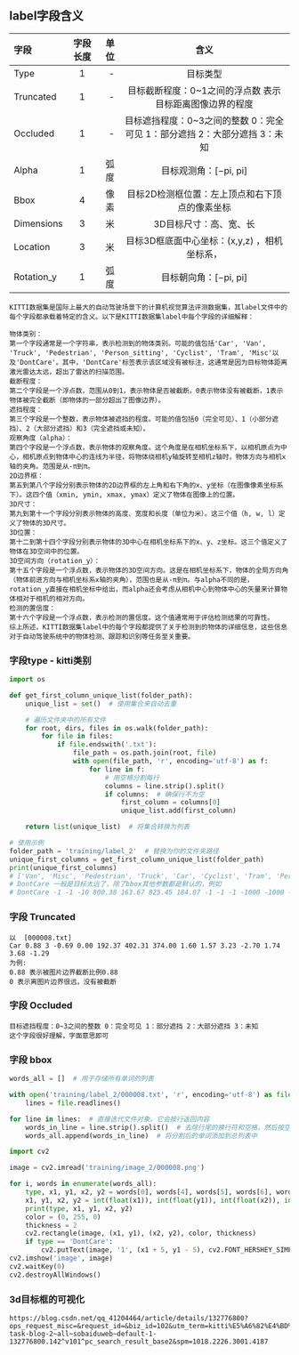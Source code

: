 ## label字段含义

| 字段        | 字段⻓度 |  单位 |                     含义                     |
|:----------|:----:|----:|:------------------------------------------:|
| Type      |  1   |   - |                    目标类型                    | 
| Truncated |  1   |   - |       ⽬标截断程度：0~1之间的浮点数 表示⽬标距离图像边界的程度       |
| Occluded  |  1   |   - | ⽬标遮挡程度：0~3之间的整数 0：完全可⻅ 1：部分遮挡 2：⼤部分遮挡 3：未知 |
| Alpha     |  1   |  弧度 |              ⽬标观测⻆：[−pi, pi]               |
| Bbox      |  4   |  像素 |          ⽬标2D检测框位置：左上顶点和右下顶点的像素坐标          |
| Dimensions|  3   |   ⽶ |                3D⽬标尺⼨：⾼、宽、⻓                |
| Location  |  3   |   ⽶ |        ⽬标3D框底⾯中⼼坐标：(x,y,z) ，相机坐标系，         |
| Rotation_y|  1   |  弧度 |              ⽬标朝向⻆：[−pi, pi]               |


```text
KITTI数据集是国际上最大的自动驾驶场景下的计算机视觉算法评测数据集，其label文件中的每个字段都承载着特定的含义。以下是KITTI数据集label中每个字段的详细解释：

物体类别：
第一个字段通常是一个字符串，表示检测到的物体类别。可能的值包括'Car', 'Van', 'Truck', 'Pedestrian', 'Person_sitting', 'Cyclist', 'Tram', 'Misc'以及'DontCare'。其中，'DontCare'标签表示该区域没有被标注，这通常是因为目标物体距离激光雷达太远，超出了雷达的扫描范围。
截断程度：
第二个字段是一个浮点数，范围从0到1，表示物体是否被截断。0表示物体没有被截断，1表示物体被完全截断（即物体的一部分超出了图像边界）。
遮挡程度：
第三个字段是一个整数，表示物体被遮挡的程度。可能的值包括0（完全可见）、1（小部分遮挡）、2（大部分遮挡）和3（完全遮挡或未知）。
观察角度（alpha）：
第四个字段是一个浮点数，表示物体的观察角度。这个角度是在相机坐标系下，以相机原点为中心，相机原点到物体中心的连线为半径，将物体绕相机y轴旋转至相机z轴时，物体方向与相机x轴的夹角。范围是从-π到π。
2D边界框：
第五到第八个字段分别表示物体的2D边界框的左上角和右下角的x、y坐标（在图像像素坐标系下）。这四个值（xmin, ymin, xmax, ymax）定义了物体在图像上的位置。
3D尺寸：
第九到第十一个字段分别表示物体的高度、宽度和长度（单位为米）。这三个值（h, w, l）定义了物体的3D尺寸。
3D位置：
第十二到第十四个字段分别表示物体的3D中心在相机坐标系下的x、y、z坐标。这三个值定义了物体在3D空间中的位置。
3D空间方向（rotation_y）：
第十五个字段是一个浮点数，表示物体的3D空间方向。这是在相机坐标系下，物体的全局方向角（物体前进方向与相机坐标系x轴的夹角），范围也是从-π到π。与alpha不同的是，rotation_y直接在相机坐标中给出，而alpha还会考虑从相机中心到物体中心的矢量来计算物体相对于相机的相对方向。
检测的置信度：
第十六个字段是一个浮点数，表示检测的置信度。这个值通常用于评估检测结果的可靠性。
综上所述，KITTI数据集label中的每个字段都提供了关于检测到的物体的详细信息，这些信息对于自动驾驶系统中的物体检测、跟踪和识别等任务至关重要。
```

### 字段type - kitti类别
```python
import os

def get_first_column_unique_list(folder_path):
    unique_list = set()  # 使用集合来自动去重

    # 遍历文件夹中的所有文件
    for root, dirs, files in os.walk(folder_path):
        for file in files:
            if file.endswith('.txt'):
                file_path = os.path.join(root, file)
                with open(file_path, 'r', encoding='utf-8') as f:
                    for line in f:
                        # 用空格分割每行
                        columns = line.strip().split()
                        if columns:  # 确保行不为空
                            first_column = columns[0]
                            unique_list.add(first_column)

    return list(unique_list)  # 将集合转换为列表

# 使用示例
folder_path = 'training/label_2'  # 替换为你的文件夹路径
unique_first_columns = get_first_column_unique_list(folder_path)
print(unique_first_columns)
# ['Van', 'Misc', 'Pedestrian', 'Truck', 'Car', 'Cyclist', 'Tram', 'Person_sitting', 'DontCare']
# DontCare 一般是目标太远了，除了bbox其他参数都是默认的，例如
# DontCare -1 -1 -10 800.38 163.67 825.45 184.07 -1 -1 -1 -1000 -1000 -1000 -10
```

### 字段 Truncated
```text
以  [000008.txt]
Car 0.88 3 -0.69 0.00 192.37 402.31 374.00 1.60 1.57 3.23 -2.70 1.74 3.68 -1.29
为例:
0.88 表示被图片边界截断比例0.88
0 表示离图片边界很远，没有被截断
```
### 字段 Occluded
```text
⽬标遮挡程度：0~3之间的整数 0：完全可⻅ 1：部分遮挡 2：⼤部分遮挡 3：未知
这个字段很好理解，字面意思即可
```
### 字段 bbox
```python
words_all = []  # 用于存储所有单词的列表

with open('training/label_2/000008.txt', 'r', encoding='utf-8') as file:
    lines = file.readlines()

for line in lines:  # 直接迭代文件对象，它会按行返回内容
    words_in_line = line.strip().split()  # 去除行尾的换行符和空格，然后按空格分割
    words_all.append(words_in_line)  # 将分割后的单词添加到总列表中

import cv2

image = cv2.imread('training/image_2/000008.png')

for i, words in enumerate(words_all):
    type, x1, y1, x2, y2 = words[0], words[4], words[5], words[6], words[7]
    x1, y1, x2, y2 = int(float(x1)), int(float(y1)), int(float(x2)), int(float(y2))
    print(type, x1, y1, x2, y2)
    color = (0, 255, 0)
    thickness = 2
    cv2.rectangle(image, (x1, y1), (x2, y2), color, thickness)
    if type == 'DontCare':
        cv2.putText(image, '1', (x1 + 5, y1 - 5), cv2.FONT_HERSHEY_SIMPLEX, 1, color, thickness)
cv2.imshow('image', image)
cv2.waitKey(0)
cv2.destroyAllWindows()
```

### 3d目标框的可视化
```text
https://blog.csdn.net/qq_41204464/article/details/132776800?ops_request_misc=&request_id=&biz_id=102&utm_term=kitti%E5%A6%82%E4%BD%95%E5%9C%A8%E5%9B%BE%E7%89%87%E4%B8%8A%E7%94%BB3d%E6%A1%86&utm_medium=distribute.pc_search_result.none-task-blog-2~all~sobaiduweb~default-1-132776800.142^v101^pc_search_result_base2&spm=1018.2226.3001.4187
```